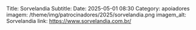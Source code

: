 Title: Sorvelandia
Subtitle: 
Date: 2025-05-01 08:30
Category: apoiadores
imagem: /theme/img/patrocinadores/2025/sorvelandia.png
imagem_alt: Sorvelandia
link: https://www.sorvelandia.com.br/